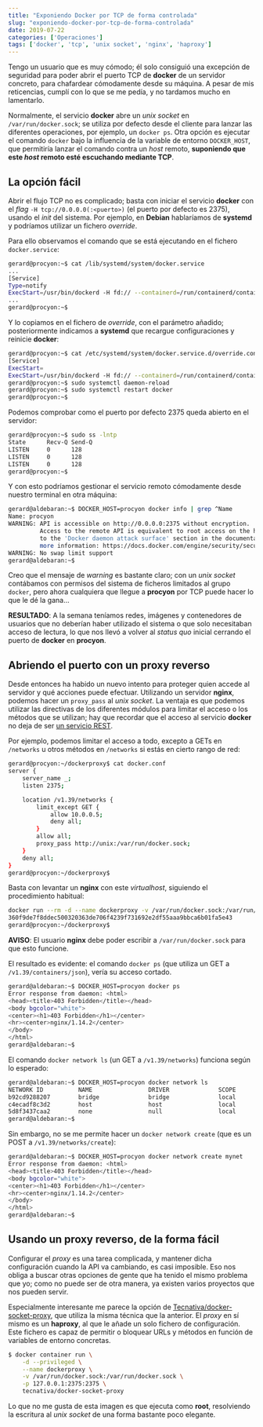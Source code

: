 ```yaml
---
title: "Exponiendo Docker por TCP de forma controlada"
slug: "exponiendo-docker-por-tcp-de-forma-controlada"
date: 2019-07-22
categories: ['Operaciones']
tags: ['docker', 'tcp', 'unix socket', 'nginx', 'haproxy']
---
```


Tengo un usuario que es muy cómodo; él solo consiguió una excepción de seguridad para poder abrir el puerto TCP de **docker** de un servidor concreto, para chafardear cómodamente desde su máquina. A pesar de mis reticencias, cumplí con lo que se me pedía, y no tardamos mucho en lamentarlo.<!--more-->

Normalmente, el servicio **docker** abre un *unix socket* en `/var/run/docker.sock`; se utiliza por defecto desde el cliente para lanzar las diferentes operaciones, por ejemplo, un `docker ps`. Otra opción es ejecutar el comando `docker` bajo la influencia de la variable de entorno `DOCKER_HOST`, que permitiría lanzar el comando contra un *host* remoto, **suponiendo que este _host_ remoto esté escuchando mediante TCP**.

## La opción fácil

Abrir el flujo TCP no es complicado; basta con iniciar el servicio **docker** con el *flag* `-H tcp://0.0.0.0(:<puerto>)` (el puerto por defecto es 2375), usando el *init* del sistema. Por ejemplo, en **Debian** hablaríamos de **systemd** y podríamos utilizar un fichero *override*.

Para ello observamos el comando que se está ejecutando en el fichero `docker.service`:

```bash
gerard@procyon:~$ cat /lib/systemd/system/docker.service 
...
[Service]
Type=notify
ExecStart=/usr/bin/dockerd -H fd:// --containerd=/run/containerd/containerd.sock
...
gerard@procyon:~$ 
```

Y lo copiamos en el fichero de *override*, con el parámetro añadido; posteriormente indicamos a **systemd** que recargue configuraciones y reinicie **docker**:

```bash
gerard@procyon:~$ cat /etc/systemd/system/docker.service.d/override.conf 
[Service]
ExecStart=
ExecStart=/usr/bin/dockerd -H fd:// --containerd=/run/containerd/containerd.sock -H tcp://0.0.0.0
gerard@procyon:~$ sudo systemctl daemon-reload
gerard@procyon:~$ sudo systemctl restart docker
gerard@procyon:~$ 
```

Podemos comprobar como el puerto por defecto 2375 queda abierto en el servidor:

```bash
gerard@procyon:~$ sudo ss -lntp
State      Recv-Q Send-Q                                                  Local Address:Port                                                                 Peer Address:Port              
LISTEN     0      128                                                                 *:22                                                                              *:*                   users:(("sshd",pid=350,fd=3))
LISTEN     0      128                                                                :::2375                                                                           :::*                   users:(("dockerd",pid=5107,fd=3))
LISTEN     0      128                                                                :::22                                                                             :::*                   users:(("sshd",pid=350,fd=4))
gerard@procyon:~$ 
```

Y con esto podríamos gestionar el servicio remoto cómodamente desde nuestro terminal en otra máquina:

```bash
gerard@aldebaran:~$ DOCKER_HOST=procyon docker info | grep ^Name
Name: procyon
WARNING: API is accessible on http://0.0.0.0:2375 without encryption.
         Access to the remote API is equivalent to root access on the host. Refer
         to the 'Docker daemon attack surface' section in the documentation for
         more information: https://docs.docker.com/engine/security/security/#docker-daemon-attack-surface
WARNING: No swap limit support
gerard@aldebaran:~$ 
```

Creo que el mensaje de *warning* es bastante claro; con un *unix socket* contábamos con permisos del sistema de ficheros limitados al grupo `docker`, pero ahora cualquiera que llegue a **procyon** por TCP puede hacer lo que le dé la gana...

**RESULTADO**: A la semana teníamos redes, imágenes y contenedores de usuarios que no deberían haber utilizado el sistema o que solo necesitaban acceso de lectura, lo que nos llevó a volver al *status quo* inicial cerrando el puerto de **docker** en **procyon**.

## Abriendo el puerto con un proxy reverso

Desde entonces ha habido un nuevo intento para proteger quien accede al servidor y qué acciones puede efectuar. Utilizando un servidor **nginx**, podemos hacer un `proxy_pass` al *unix socket*. La ventaja es que podemos utilizar las directivas de los diferentes módulos para limitar el acceso o los métodos que se utilizan; hay que recordar que el acceso al servicio **docker** no deja de ser [un servicio REST](https://docs.docker.com/engine/api/v1.39/).

Por ejemplo, podemos limitar el acceso a todo, excepto a GETs en `/networks` u otros métodos en `/networks` si estás en cierto rango de red:

```bash
gerard@procyon:~/dockerproxy$ cat docker.conf 
server {
	server_name _;
	listen 2375;

	location /v1.39/networks {
		limit_except GET {
			allow 10.0.0.5;
			deny all;
		}
		allow all;
		proxy_pass http://unix:/var/run/docker.sock;
	}
	deny all;
}
gerard@procyon:~/dockerproxy$ 
```

Basta con levantar un **nginx** con este *virtualhost*, siguiendo el procedimiento habitual:

```bash
docker run --rm -d --name dockerproxy -v /var/run/docker.sock:/var/run/docker.sock:ro -v $(pwd)/docker.conf:/etc/nginx/conf.d/docker.conf:ro -p 2375:2375 sirrtea/nginx:alpine
360f9de7f8ddec500320363de706f4239f731692e2df55aaa9bbca6b01fa5e43
gerard@procyon:~/dockerproxy$
```

**AVISO**: El usuario **nginx** debe poder escribir a `/var/run/docker.sock` para que esto funcione.

El resultado es evidente: el comando `docker ps` (que utiliza un GET a `/v1.39/containers/json`), vería su acceso cortado.

```bash
gerard@aldebaran:~$ DOCKER_HOST=procyon docker ps
Error response from daemon: <html>
<head><title>403 Forbidden</title></head>
<body bgcolor="white">
<center><h1>403 Forbidden</h1></center>
<hr><center>nginx/1.14.2</center>
</body>
</html>
gerard@aldebaran:~$ 
```

El comando `docker network ls` (un GET a `/v1.39/networks`) funciona según lo esperado:

```bash
gerard@aldebaran:~$ DOCKER_HOST=procyon docker network ls
NETWORK ID          NAME                DRIVER              SCOPE
b92cd9288207        bridge              bridge              local
c4ecadf8c3d2        host                host                local
5d8f3437caa2        none                null                local
gerard@aldebaran:~$ 
```

Sin embargo, no se me permite hacer un `docker network create` (que es un POST a `/v1.39/networks/create`):

```bash
gerard@aldebaran:~$ DOCKER_HOST=procyon docker network create mynet
Error response from daemon: <html>
<head><title>403 Forbidden</title></head>
<body bgcolor="white">
<center><h1>403 Forbidden</h1></center>
<hr><center>nginx/1.14.2</center>
</body>
</html>
gerard@aldebaran:~$ 
```

## Usando un proxy reverso, de la forma fácil

Configurar el *proxy* es una tarea complicada, y mantener dicha configuración cuando la API va cambiando, es casi imposible. Eso nos obliga a buscar otras opciones de gente que ha tenido el mismo problema que yo; como no puede ser de otra manera, ya existen varios proyectos que nos pueden servir.

Especialmente interesante me parece la opción de [Tecnativa/docker-socket-proxy](https://github.com/Tecnativa/docker-socket-proxy), que utiliza la misma técnica que la anterior. El *proxy* en sí mismo es un **haproxy**, al que le añade un solo fichero de configuración. Este fichero es capaz de permitir o bloquear URLs y métodos en función de variables de entorno concretas.

```bash
$ docker container run \
    -d --privileged \
    --name dockerproxy \
    -v /var/run/docker.sock:/var/run/docker.sock \
    -p 127.0.0.1:2375:2375 \
    tecnativa/docker-socket-proxy
```

Lo que no me gusta de esta imagen es que ejecuta como **root**, resolviendo la escritura al *unix socket* de una forma bastante poco elegante.
